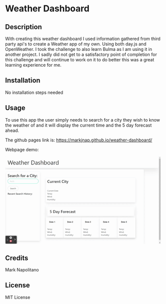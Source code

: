 # Weather Dashboard

## Description

With creating this weather dashboard I used information gathered from third party api's to create a Weather app of my own. Using both day.js and OpenWeather. I took the challenge to also learn Bulma as I am using it in another project. I sadly did not get to a satisfactory point of completion for this challenge and will continue to work on it to do better this was a great learning experience for me. 

## Installation

No installation steps needed

## Usage

To use this app the user simply needs to search for a city they wish to know the weather of and it will display the current time and the 5 day forecast ahead.

The github pages link is: https://markjnap.github.io/weather-dashboard/

Webpage demo:

[<img src="/assets/images/Weather-Dashboard.gif" alt="Weather Dashboard Demo"/>](/assets/images/Weather-Dashboard.gif)

## Credits
Mark Napolitano

## License

MIT License
